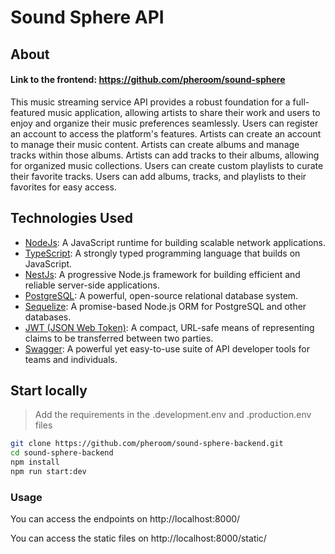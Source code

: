 # Sound Sphere API

## About

#### Link to the frontend: https://github.com/pheroom/sound-sphere

This music streaming service API provides a robust foundation for a full-featured music application, allowing artists to share their work and users to enjoy and organize their music preferences seamlessly.
Users can register an account to access the platform's features.
Artists can create an account to manage their music content.
Artists can create albums and manage tracks within those albums.
Artists can add tracks to their albums, allowing for organized music collections.
Users can create custom playlists to curate their favorite tracks.
Users can add albums, tracks, and playlists to their favorites for easy access.

## Technologies Used
- [NodeJs](https://nodejs.org/en): A JavaScript runtime for building scalable network applications.
- [TypeScript](https://www.typescriptlang.org/): A strongly typed programming language that builds on JavaScript.
- [NestJs](https://nestjs.com/): A progressive Node.js framework for building efficient and reliable server-side applications.
- [PostgreSQL](https://www.postgresql.org/): A powerful, open-source relational database system.
- [Sequelize](https://sequelize.org/): A promise-based Node.js ORM for PostgreSQL and other databases.
- [JWT (JSON Web Token)](https://jwt.io/): A compact, URL-safe means of representing claims to be transferred between two parties.
- [Swagger](https://swagger.io/): A powerful yet easy-to-use suite of API developer tools for teams and individuals.


## Start locally

> Add the requirements in the .development.env and .production.env files

```bash
git clone https://github.com/pheroom/sound-sphere-backend.git
cd sound-sphere-backend
npm install
npm run start:dev
```

### Usage

You can access the endpoints on http://localhost:8000/

You can access the static files on http://localhost:8000/static/
